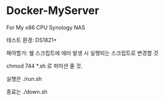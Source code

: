 # Docker-MyServer
For My x86 CPU Synology NAS

테스트 환경: DS1821+

해야할거: 쉘 스크립트에 에러 발생 시 실행되는 스크립트로 변경할 것

chmod 744 *.sh 로 퍼미션 줄 것.

실행은 ./run.sh

종료는 ./down.sh

